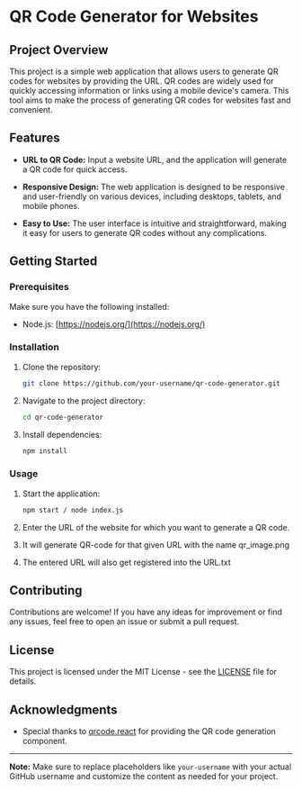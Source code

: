 # QR Code Generator for Websites

## Project Overview

This project is a simple web application that allows users to generate QR codes for websites by providing the URL. QR codes are widely used for quickly accessing information or links using a mobile device's camera. This tool aims to make the process of generating QR codes for websites fast and convenient.

## Features

- **URL to QR Code:** Input a website URL, and the application will generate a QR code for quick access.

- **Responsive Design:** The web application is designed to be responsive and user-friendly on various devices, including desktops, tablets, and mobile phones.

- **Easy to Use:** The user interface is intuitive and straightforward, making it easy for users to generate QR codes without any complications.

## Getting Started

### Prerequisites

Make sure you have the following installed:

- Node.js: [https://nodejs.org/](https://nodejs.org/)

### Installation

1. Clone the repository:

    ```bash
    git clone https://github.com/your-username/qr-code-generator.git
    ```

2. Navigate to the project directory:

    ```bash
    cd qr-code-generator
    ```

3. Install dependencies:

    ```bash
    npm install
    ```

### Usage

1. Start the application:

    ```bash
    npm start / node index.js
    ```

2. Enter the URL of the website for which you want to generate a QR code.

4. It will generate QR-code for that given URL with the name qr_image.png

5. The entered URL will also get registered into the URL.txt

## Contributing

Contributions are welcome! If you have any ideas for improvement or find any issues, feel free to open an issue or submit a pull request.

## License

This project is licensed under the MIT License - see the [LICENSE](LICENSE) file for details.

## Acknowledgments

- Special thanks to [qrcode.react](https://github.com/zpao/qrcode.react) for providing the QR code generation component.

---

**Note:** Make sure to replace placeholders like `your-username` with your actual GitHub username and customize the content as needed for your project.